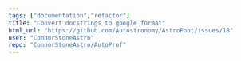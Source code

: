 ```yaml
---
tags: ["documentation","refactor"]
title: "Convert docstrings to google format"
html_url: "https://github.com/Autostronomy/AstroPhot/issues/18"
user: "ConnorStoneAstro"
repo: "ConnorStoneAstro/AutoProf"
---
```


